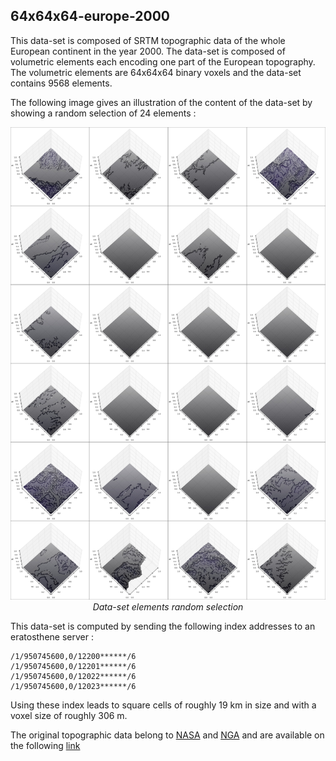 ## 64x64x64-europe-2000

This data-set is composed of SRTM topographic data of the whole European continent
in the year 2000. The data-set is composed of volumetric elements each encoding
one part of the European topography. The volumetric elements are 64x64x64 binary
voxels and the data-set contains 9568 elements.

The following image gives an illustration of the content of the data-set by
showing a random selection of 24 elements :

<p align="center">
    <img src="https://github.com/nils-hamel/turing-project/blob/master/doc/dataset/64x64x64-europe-2000.jpg?raw=true" width="576">
    <br />
    <i>Data-set elements random selection</i>
</p>

This data-set is computed by sending the following index addresses to an
eratosthene server :

    /1/950745600,0/12200******/6
    /1/950745600,0/12201******/6
    /1/950745600,0/12022******/6
    /1/950745600,0/12023******/6

Using these index leads to square cells of roughly 19 km in size and with a
voxel size of roughly 306 m.

The original topographic data belong to [NASA](https://www.nasa.gov/) and [NGA](https://www.nga.mil/Pages/Default.aspx)
and are available on the following [link](https://www2.jpl.nasa.gov/srtm/)

